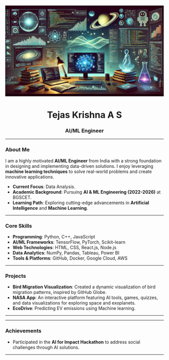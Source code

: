 
<p align="center">
  <img src="https://github.com/Tejas-007-11/Tejas-007-11/raw/refs/heads/main/github.webp" alt="Banner" />
</p>

<h1 align="center">Tejas Krishna A S</h1>
<h3 align="center">AI/ML Engineer</h3>

---

### About Me

I am a highly motivated **AI/ML Engineer** from India with a strong foundation in designing and implementing data-driven solutions. I enjoy leveraging **machine learning techniques** to solve real-world problems and create innovative applications.

- **Current Focus**: Data Analysis.
- **Academic Background**: Pursuing **AI & ML Engineering (2022-2026)** at BGSCET.
- **Learning Path**: Exploring cutting-edge advancements in **Artificial Intelligence** and **Machine Learning**.

---

### Core Skills

- **Programming**: Python, C++, JavaScript  
- **AI/ML Frameworks**: TensorFlow, PyTorch, Scikit-learn  
- **Web Technologies**: HTML, CSS, React.js, Node.js  
- **Data Analytics**: NumPy, Pandas, Tableau, Power BI  
- **Tools & Platforms**: GitHub, Docker, Google Cloud, AWS  

---

### Projects
  
- **Bird Migration Visualization**: Created a dynamic visualization of bird migration patterns, inspired by GitHub Globe.  
- **NASA App**: An interactive platform featuring AI tools, games, quizzes, and data visualizations for exploring space and exoplanets.
- **EcoDrive**: Predicting EV emissions using Machine learning.  


---



---

### Achievements
 
- Participated in the **AI for Impact Hackathon** to address social challenges through AI solutions.  
  

---






